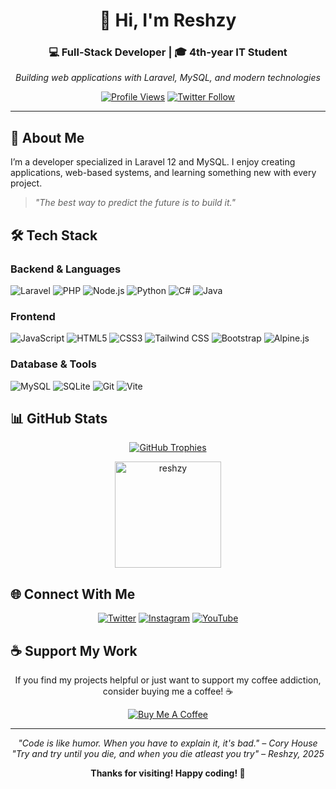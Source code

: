 <div align="center">

# 👋 Hi, I'm Reshzy

### 💻 Full-Stack Developer | 🎓 4th-year IT Student

*Building web applications with Laravel, MySQL, and modern technologies*

[![Profile Views](https://komarev.com/ghpvc/?username=reshzy&label=Profile%20views&color=0e75b6&style=flat-square)](https://github.com/reshzy)
[![Twitter Follow](https://img.shields.io/twitter/follow/reshzy?logo=twitter&style=flat-square&color=1DA1F2)](https://twitter.com/reshzy)

</div>

---

## 🚀 About Me
I’m a developer specialized in Laravel 12 and MySQL. I enjoy creating applications, web-based systems, and learning something new with every project.

> *"The best way to predict the future is to build it."*

## 🛠️ Tech Stack

### **Backend & Languages**

![Laravel](https://img.shields.io/badge/Laravel-FF2D20?style=for-the-badge&logo=laravel&logoColor=white)
![PHP](https://img.shields.io/badge/PHP-777BB4?style=for-the-badge&logo=php&logoColor=white)
![Node.js](https://img.shields.io/badge/Node.js-339933?style=for-the-badge&logo=node.js&logoColor=white)
![Python](https://img.shields.io/badge/Python-3776AB?style=for-the-badge&logo=python&logoColor=white)
![C#](https://img.shields.io/badge/C%23-239120?style=for-the-badge&logo=c-sharp&logoColor=white)
![Java](https://img.shields.io/badge/Java-007396?style=for-the-badge&logo=java&logoColor=white)

### **Frontend**
![JavaScript](https://img.shields.io/badge/JavaScript-F7DF1E?style=for-the-badge&logo=javascript&logoColor=black)
![HTML5](https://img.shields.io/badge/HTML5-E34F26?style=for-the-badge&logo=html5&logoColor=white)
![CSS3](https://img.shields.io/badge/CSS3-1572B6?style=for-the-badge&logo=css3&logoColor=white)
![Tailwind CSS](https://img.shields.io/badge/Tailwind_CSS-38B2AC?style=for-the-badge&logo=tailwind-css&logoColor=white)
![Bootstrap](https://img.shields.io/badge/Bootstrap-7952B3?style=for-the-badge&logo=bootstrap&logoColor=white)
![Alpine.js](https://img.shields.io/badge/Alpine.js-77C1D2?style=for-the-badge&logo=alpinedotjs&logoColor=white)

### **Database & Tools**
![MySQL](https://img.shields.io/badge/MySQL-4479A1?style=for-the-badge&logo=mysql&logoColor=white)
![SQLite](https://img.shields.io/badge/SQLite-07405E?style=for-the-badge&logo=sqlite&logoColor=white)
![Git](https://img.shields.io/badge/Git-F05032?style=for-the-badge&logo=git&logoColor=white)
![Vite](https://img.shields.io/badge/Vite-646CFF?style=for-the-badge&logo=vite&logoColor=white)

## 📊 GitHub Stats



<div align="center">
<!-- <p><img align="center" src="https://github-readme-streak-stats.herokuapp.com/?user=reshzy&" alt="reshzy" /></p>

<p><img src="https://github-readme-stats.vercel.app/api?username=reshzy&show_icons=true&locale=en&theme=nord" alt="reshzy" height="170" /></p>  -->
  
[![GitHub Trophies](https://github-profile-trophy.vercel.app/?username=reshzy&theme=nord&column=4&margin-w=15&margin-h=15)](https://github.com/reshzy)

</div>

<div align="center">
  <img src="https://github-readme-stats.vercel.app/api/top-langs?username=reshzy&show_icons=true&locale=en&layout=compact&theme=nord" alt="reshzy" height="170" />
</div>


## 🌐 Connect With Me

<div align="center">

[![Twitter](https://img.shields.io/badge/Twitter-1DA1F2?style=for-the-badge&logo=twitter&logoColor=white)](https://twitter.com/reshzy)
[![Instagram](https://img.shields.io/badge/Instagram-E4405F?style=for-the-badge&logo=instagram&logoColor=white)](https://instagram.com/reszhy_/)
[![YouTube](https://img.shields.io/badge/YouTube-FF0000?style=for-the-badge&logo=youtube&logoColor=white)](https://www.youtube.com/c/reshzy3807)

</div>

## ☕ Support My Work

<div align="center">

If you find my projects helpful or just want to support my coffee addiction, consider buying me a coffee! ☕

[![Buy Me A Coffee](https://img.shields.io/badge/Buy%20Me%20A%20Coffee-FFDD00?style=for-the-badge&logo=buy-me-a-coffee&logoColor=black)](https://www.buymeacoffee.com/Reshzy)

</div>

---

<div align="center">

*"Code is like humor. When you have to explain it, it's bad." – Cory House*
<br>
*"Try and try until you die, and when you die atleast you try" – Reshzy, 2025*

**Thanks for visiting! Happy coding! 🚀**

</div>
